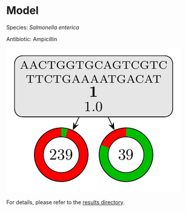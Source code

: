 
# Model

Species: *Salmonella enterica*

Antibiotic: Ampicillin

<a href="./model.pdf"><img src="./model.png" /></a>

For details, please refer to the [results directory](../../../../../results/cart_b/salmonella%20enterica/ampicillin/repeat_6/).

